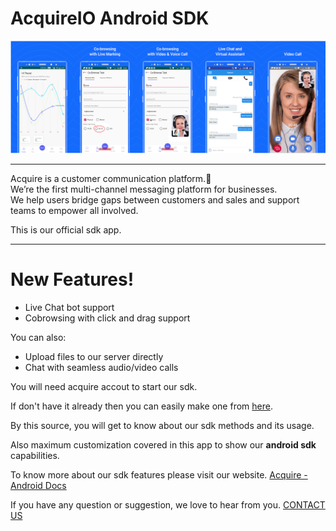 # AcquireIO Android SDK

[![N|Solid](https://github.com/acquireio/acquireio-android/blob/master/github_banner.png)](https://play.google.com/store/apps/details?id=com.acquire.sdk.app)

------------

Acquire is a customer communication platform.:blue_book:      
We’re the first multi-channel messaging platform for businesses.     
We help users bridge gaps between customers and sales and support teams to empower all involved.

This is our official sdk app.

------------



# New Features!

  - Live Chat bot support
  - Cobrowsing with click and drag support

You can also:
  - Upload files to our server directly
  - Chat with seamless audio/video calls
  
  
You will need acquire accout to start our sdk.

If don't have it already then you can easily make one from [here](https://app.acquire.io/signup "here").

By this source, you will get to know about our sdk methods and its usage.

Also maximum customization covered in this app to show our **android sdk** capabilities.

To know more about our sdk features please visit our website.
[Acquire - Android Docs](https://developer.acquire.io/android/getting-started "Acquire - Android Docs")

If you have any question or suggestion, we love to hear from you.
[CONTACT US](https://acquire.io/ "CONTACT US")
